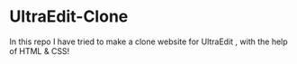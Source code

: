 # UltraEdit-Clone
In this repo I have tried to make a clone website for UltraEdit , with the help of HTML &amp; CSS!
